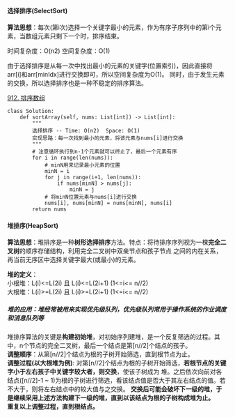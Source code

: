 #### 选择排序(SelectSort)
**算法思想**：每次(第i次)选择一个关键字最小的元素，作为有序子序列中的第i个元素，当数组元素只剩下一个时，排序结束。

时间复杂度：O(n2)  空间复杂度：O(1)

由于选择排序是从每一次中找出最小的元素的关键字(位置索引)，因此直接将arr[i]和arr[minIdx]进行交换即可，所以空间复杂度为O(1)。
同时，由于发生元素的交换，所以选择排序也是一种不稳定的排序算法。

[912. 排序数组](https://leetcode-cn.com/problems/sort-an-array/)
```
class Solution:
    def sortArray(self, nums: List[int]) -> List[int]:
        """
        选择排序 -- Time: O(n2)  Space: O(1)
        实现思路：每一次找到最小的元素，将该元素与nums[i]进行交换
        """
        # 注意循环执行到n-1个元素就可以终止了，最后一个元素有序
        for i in range(len(nums)):
            # minN用来记录最小元素的位置
            minN = i
            for j in range(i+1, len(nums)):
                if nums[minN] > nums[j]:
                    minN = j
            # 将minN位置元素与nums[i]进行交换
            nums[i], nums[minN] = nums[minN], nums[i]
        return nums
```

#### 堆排序(HeapSort)
**算法思想**：堆排序是一种**树形选择排序**方法。特点：将待排序序列视为一棵**完全二叉树**的顺序存储结构，利用完全二叉树中双亲节点和孩子节点
之间的内在关系，再当前无序区中选择关键字最大(或最小)的元素。

**堆的定义**：  
小根堆：L(i)<=L(2i) 且 L(i)<=L(2i+1)  (1<=i<= n//2)  
大根堆：L(i)>=L(2i) 且 L(i)>=L(2i+1)  (1<=i<= n//2)  

##### 堆的应用：堆经常被用来实现优先级队列，优先级队列常用于操作系统的作业调度和消息队列等

堆排序算法的关键是**构建初始堆**，对初始序列建堆，是一个反复筛选的过程。其中，n个节点的完全二叉树，最后一个结点是第[n//2]个结点的孩子。  
**调整顺序**：从第[n//2]个结点为根的子树开始筛选，直到根节点为止。  
**调整过程(以大根堆为例)**: 对第[n//2]个结点为根的子树开始筛选，**若根节点的关键字小于左右孩子中关键字较大者，则交换**，使该子树成为
堆。之后依次向前对各结点([n//2]-1 ~ 1)为根的子树进行筛选，看该结点值是否大于其左右结点的值。若不大于，则将左右结点中的较大值与之交换。
**交换后可能会破坏下一级的堆，于是继续采用上述方法构建下一级的堆，直到以该结点为根的子树构成堆为止。**  
**重复以上调整过程，直到根结点。**